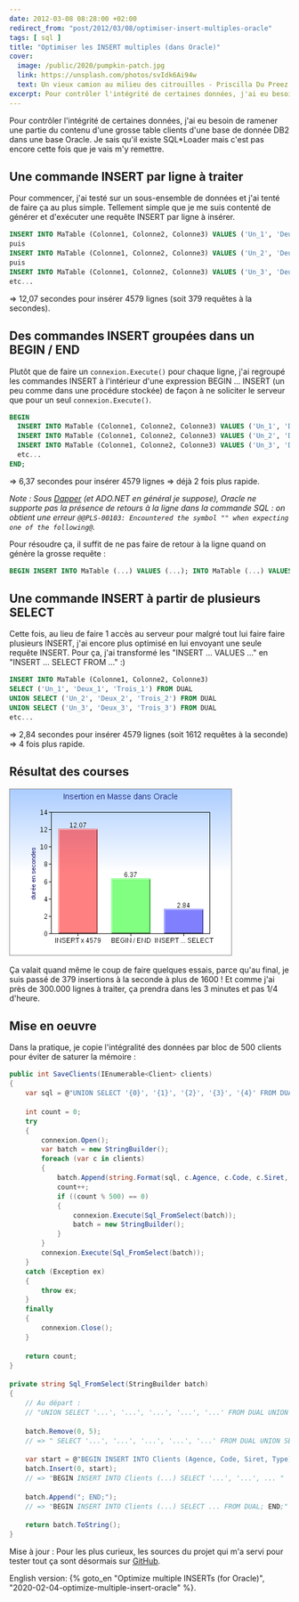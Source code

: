 ```yaml
---
date: 2012-03-08 08:28:00 +02:00
redirect_from: "post/2012/03/08/optimiser-insert-multiples-oracle"
tags: [ sql ]
title: "Optimiser les INSERT multiples (dans Oracle)"
cover:
  image: /public/2020/pumpkin-patch.jpg
  link: https://unsplash.com/photos/svIdk6Ai94w
  text: Un vieux camion au milieu des citrouilles - Priscilla Du Preez
excerpt: Pour contrôler l'intégrité de certaines données, j'ai eu besoin de ramener une partie du contenu d'une grosse table clients d'une base de donnée DB2 dans une base Oracle.
---
```


Pour contrôler l'intégrité de certaines données, j'ai eu besoin de ramener une partie du contenu d'une grosse table clients d'une base de donnée DB2 dans une base Oracle. Je sais qu'il existe SQL*Loader mais c'est pas encore cette fois que je vais m'y remettre.


## Une commande INSERT par ligne à traiter

Pour commencer, j'ai testé sur un sous-ensemble de données et j'ai tenté de faire ça au plus simple. Tellement simple que je me suis contenté de générer et d'exécuter une requête INSERT par ligne à insérer.

```sql
INSERT INTO MaTable (Colonne1, Colonne2, Colonne3) VALUES ('Un_1', 'Deux_1', 'Trois_1');
puis
INSERT INTO MaTable (Colonne1, Colonne2, Colonne3) VALUES ('Un_2', 'Deux_2', 'Trois_2');
puis
INSERT INTO MaTable (Colonne1, Colonne2, Colonne3) VALUES ('Un_3', 'Deux_3', 'Trois_3');
etc...
```

=> 12,07 secondes pour insérer 4579 lignes (soit 379 requêtes à la secondes).


## Des commandes INSERT groupées dans un BEGIN / END

Plutôt que de faire un `connexion.Execute()` pour chaque ligne, j'ai regroupé les commandes INSERT à l'intérieur d'une expression BEGIN ... INSERT (un peu comme dans une procédure stockée) de façon à ne soliciter le serveur que pour un seul `connexion.Execute()`.

```sql
BEGIN
  INSERT INTO MaTable (Colonne1, Colonne2, Colonne3) VALUES ('Un_1', 'Deux_1', 'Trois_1');
  INSERT INTO MaTable (Colonne1, Colonne2, Colonne3) VALUES ('Un_2', 'Deux_2', 'Trois_2');
  INSERT INTO MaTable (Colonne1, Colonne2, Colonne3) VALUES ('Un_3', 'Deux_3', 'Trois_3');
  etc...
END;
```

=> 6,37 secondes pour insérer 4579 lignes => déjà 2 fois plus rapide.

*Note : Sous [Dapper](https://stackexchange.github.io/Dapper/) (et ADO.NET en général je suppose), Oracle ne supporte pas la présence de retours à la ligne dans la commande SQL : on obtient une erreur `@@PLS-00103: Encountered the symbol "" when expecting one of the following@`.*

Pour résoudre ça, il suffit de ne pas faire de retour à la ligne quand on génère la grosse requête :

```sql
BEGIN INSERT INTO MaTable (...) VALUES (...); INTO MaTable (...) VALUES (...); ...; END;
```

## Une commande INSERT à partir de plusieurs SELECT

Cette fois, au lieu de faire 1 accès au serveur pour malgré tout lui faire faire plusieurs INSERT, j'ai encore plus optimisé en lui envoyant une seule requête INSERT. Pour ça, j'ai transformé les "INSERT ... VALUES ..." en "INSERT ... SELECT FROM ..." :)

```sql
INSERT INTO MaTable (Colonne1, Colonne2, Colonne3)
SELECT ('Un_1', 'Deux_1', 'Trois_1') FROM DUAL
UNION SELECT ('Un_2', 'Deux_2', 'Trois_2') FROM DUAL
UNION SELECT ('Un_3', 'Deux_3', 'Trois_3') FROM DUAL
etc...
```

=> 2,84 secondes pour insérer 4579 lignes (soit 1612 requêtes à la seconde) => 4 fois plus rapide.


## Résultat des courses

![](/public/2012/tests-vitesse-insert.png)

Ça valait quand même le coup de faire quelques essais, parce qu'au final, je suis passé de 379 insertions à la seconde à plus de 1600 ! Et comme j'ai près de 300.000 lignes à traiter, ça prendra dans les 3 minutes et pas 1/4 d'heure.


## Mise en oeuvre

Dans la pratique, je copie l'intégralité des données par bloc de 500 clients pour éviter de saturer la mémoire :

```c#
public int SaveClients(IEnumerable<Client> clients)
{
    var sql = @"UNION SELECT '{0}', '{1}', '{2}', '{3}', '{4}' FROM DUAL ";

    int count = 0;
    try
    {
        connexion.Open();
        var batch = new StringBuilder();
        foreach (var c in clients)
        {
            batch.Append(string.Format(sql, c.Agence, c.Code, c.Siret, c.Type));
            count++;
            if ((count % 500) == 0)
            {
                connexion.Execute(Sql_FromSelect(batch));
                batch = new StringBuilder();
            }
        }
        connexion.Execute(Sql_FromSelect(batch));
    }
    catch (Exception ex)
    {
        throw ex;
    }
    finally
    {
        connexion.Close();
    }

    return count;
}

private string Sql_FromSelect(StringBuilder batch)
{
    // Au départ :
    // "UNION SELECT '...', '...', '...', '...', '...' FROM DUAL UNION SELECT ... "

    batch.Remove(0, 5);
    // => " SELECT '...', '...', '...', '...', '...' FROM DUAL UNION SELECT ... "

    var start = @"BEGIN INSERT INTO Clients (Agence, Code, Siret, Type) ";
    batch.Insert(0, start);
    // => "BEGIN INSERT INTO Clients (...) SELECT '...', '...', ... "

    batch.Append("; END;");
    // => "BEGIN INSERT INTO Clients (...) SELECT ... FROM DUAL; END;"

    return batch.ToString();
}
```

Mise à jour : Pour les plus curieux, les sources du projet qui m'a servi pour tester tout ça sont désormais sur [GitHub](https://github.com/michelc/TestInsert).

<div class="encart">

English version: {% goto_en "Optimize multiple INSERTs (for Oracle)", "2020-02-04-optimize-multiple-insert-oracle" %}.

</div>
